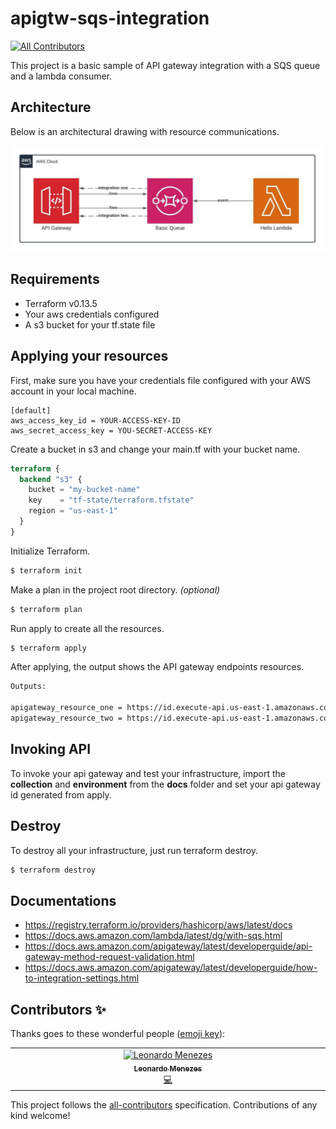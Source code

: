 # apigtw-sqs-integration
<!-- ALL-CONTRIBUTORS-BADGE:START - Do not remove or modify this section -->
[![All Contributors](https://img.shields.io/badge/all_contributors-1-orange.svg?style=flat-square)](#contributors-)
<!-- ALL-CONTRIBUTORS-BADGE:END -->

This project is a basic sample of API gateway integration with a SQS queue and a lambda consumer.

## Architecture

Below is an architectural drawing with resource communications.

![architecture](./docs/apigtw-sqs-integration.jpeg)

## Requirements
- Terraform v0.13.5
- Your aws credentials configured
- A s3 bucket for your tf.state file

## Applying your resources

First, make sure you have your credentials file configured with your AWS account in your local machine.

```editorconfig
[default]
aws_access_key_id = YOUR-ACCESS-KEY-ID
aws_secret_access_key = YOU-SECRET-ACCESS-KEY
```

Create a bucket in s3 and change your main.tf with your bucket name.

```terraform
terraform {
  backend "s3" {
    bucket = "my-bucket-name"
    key    = "tf-state/terraform.tfstate"
    region = "us-east-1"
  }
}
```

Initialize Terraform.

```bash
$ terraform init
```

Make a plan in the project root directory. *(optional)*

```bash
$ terraform plan
```

Run apply to create all the resources.

```bash
$ terraform apply
```

After applying, the output shows the API gateway endpoints resources.

```bash
Outputs:

apigateway_resource_one = https://id.execute-api.us-east-1.amazonaws.com/dev/one
apigateway_resource_two = https://id.execute-api.us-east-1.amazonaws.com/dev/two
```

## Invoking API
To invoke your api gateway and test your infrastructure, import the **collection** and **environment** from the **docs** folder and set your api gateway id generated from apply.

## Destroy

To destroy all your infrastructure, just run terraform destroy.

```bash
$ terraform destroy
```

## Documentations

- https://registry.terraform.io/providers/hashicorp/aws/latest/docs
- https://docs.aws.amazon.com/lambda/latest/dg/with-sqs.html
- https://docs.aws.amazon.com/apigateway/latest/developerguide/api-gateway-method-request-validation.html
- https://docs.aws.amazon.com/apigateway/latest/developerguide/how-to-integration-settings.html

## Contributors ✨

Thanks goes to these wonderful people ([emoji key](https://allcontributors.org/docs/en/emoji-key)):

<!-- ALL-CONTRIBUTORS-LIST:START - Do not remove or modify this section -->
<!-- prettier-ignore-start -->
<!-- markdownlint-disable -->
<table>
  <tbody>
    <tr>
      <td align="center" valign="top" width="14.28%"><a href="https://www.linkedin.com/in/leomenezessz/"><img src="https://avatars.githubusercontent.com/u/35569098?v=4?s=100" width="100px;" alt="Leonardo Menezes"/><br /><sub><b>Leonardo Menezes</b></sub></a><br /><a href="https://github.com/leomenezessz/apigtw-sqs-integration/commits?author=leomenezessz" title="Code">💻</a></td>
    </tr>
  </tbody>
</table>

<!-- markdownlint-restore -->
<!-- prettier-ignore-end -->

<!-- ALL-CONTRIBUTORS-LIST:END -->

This project follows the [all-contributors](https://github.com/all-contributors/all-contributors) specification. Contributions of any kind welcome!